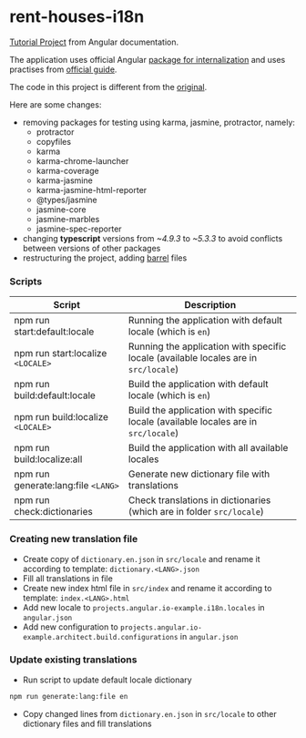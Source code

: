 # rent-houses-i18n

[Tutorial Project](https://angular.dev/tutorials/first-app) from Angular documentation.

The application uses official Angular [package for internalization](https://www.npmjs.com/package/@angular/localize) and uses practises from [official guide](https://angular.dev/guide/i18n).

The code in this project is different from the [original](https://goo.gle/42j4NjS).

Here are some changes:

* removing packages for testing using karma, jasmine, protractor, namely:
  * protractor
  * copyfiles
  * karma
  * karma-chrome-launcher
  * karma-coverage
  * karma-jasmine
  * karma-jasmine-html-reporter
  * @types/jasmine
  * jasmine-core
  * jasmine-marbles
  * jasmine-spec-reporter
* changing **typescript** versions from *~4.9.3* to *~5.3.3* to avoid conflicts between versions of other packages
* restructuring the project, adding [barrel](https://basarat.gitbook.io/typescript/main-1/barrel) files

### Scripts

| Script                                     | Description                                                                                                                |
|--------------------------------------------|----------------------------------------------------------------------------------------------------------------------------|
| npm run start:default:locale               | Running the application with default locale (which is `en`)                                                                |
| npm run start:localize `<LOCALE>`          | Running the application with specific locale (available locales are in `src/locale`)                                       |
| npm run build:default:locale               | Build the application with default locale (which is `en`)                                                                  |
| npm run build:localize `<LOCALE>`          | Build the application with specific locale (available locales are in `src/locale`)                                         |
| npm run build:localize:all                 | Build the application with all available locales                                                                           |
| npm run generate:lang:file `<LANG>`        | Generate new dictionary file with translations                                                                             |
| npm run check:dictionaries                 | Check translations in dictionaries (which are in folder `src/locale`)                                                      |


### Creating new translation file

* Create copy of `dictionary.en.json` in `src/locale` and rename it according to template: `dictionary.<LANG>.json`
* Fill all translations in file
* Create new index html file in `src/index` and rename it according to template: `index.<LANG>.html`
* Add new locale to `projects.angular.io-example.i18n.locales` in `angular.json`
* Add new configuration to `projects.angular.io-example.architect.build.configurations` in `angular.json`

### Update existing translations

* Run script to update default locale dictionary
```bash
npm run generate:lang:file en
```
* Copy changed lines from `dictionary.en.json` in `src/locale` to other dictionary files and fill translations

